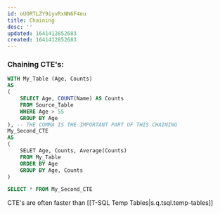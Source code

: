 ```yaml
---
id: oUORTLZY9iyvRxNN6F4eu
title: Chaining
desc: ''
updated: 1641412852683
created: 1641412852683
---
```


### Chaining CTE's:

```sql
WITH My_Table (Age, Counts)
AS
(
	SELECT Age, COUNT(Name) AS Counts
	FROM Source_Table
	WHERE Age > 55
	GROUP BY Age
), -- THE COMMA IS THE IMPORTANT PART OF THIS CHAINING
My_Second_CTE
AS
(
	SELET Age, Counts, Average(Counts)
	FROM My_Table
	ORDER BY Age
	GROUP BY Age, Counts
)

SELECT * FROM My_Second_CTE

```

CTE's are often faster than [[T-SQL Temp Tables|s.q.tsql.temp-tables]]
